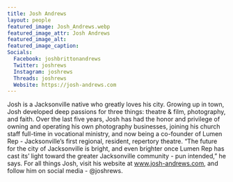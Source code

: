 ```yaml
---
title: Josh Andrews
layout: people
featured_image: Josh_Andrews.webp 
featured_image_attr: Josh Andrews
featured_image_alt: 
featured_image_caption: 
Socials:
  Facebook: joshbrittonandrews
  Twitter: joshrews
  Instagram: joshrews
  Threads: joshrews
  Website: https://josh-andrews.com
---
```

Josh is a Jacksonville native who greatly loves his city. Growing up in town, Josh developed deep passions for three things: theatre & film, photography, and faith. Over the last five years, Josh has had the honor and privilege of owning and operating his own photography businesses, joining his church staff full-time in vocational ministry, and now being a co-founder of Lumen Rep - Jacksonville’s first regional, resident, repertory theatre. “The future for the city of Jacksonville is bright, and even brighter once Lumen Rep has cast its’ light toward the greater Jacksonville community - pun intended,” he says. For all things Josh, visit his website at www.josh-andrews.com, and follow him on social media -  @joshrews.